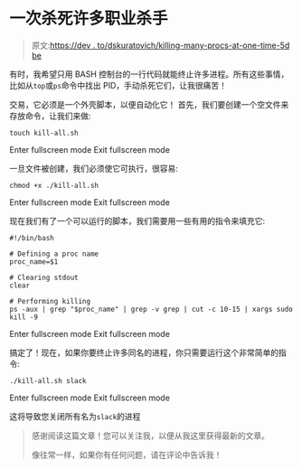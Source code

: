 # 一次杀死许多职业杀手

> 原文:[https://dev . to/dskuratovich/killing-many-procs-at-one-time-5d be](https://dev.to/dskuratovich/killing-many-procs-at-one-time-5dbe)

有时，我希望只用 BASH 控制台的一行代码就能终止许多进程。所有这些事情，比如从`top`或`ps`命令中找出 PID，手动杀死它们，让我很痛苦！

交易，它必须是一个外壳脚本，以便自动化它！
首先，我们要创建一个空文件来存放命令，让我们来做:

```
touch kill-all.sh 
```

Enter fullscreen mode Exit fullscreen mode

一旦文件被创建，我们必须使它可执行，很容易:

```
chmod +x ./kill-all.sh 
```

Enter fullscreen mode Exit fullscreen mode

现在我们有了一个可以运行的脚本，我们需要用一些有用的指令来填充它:

```
#!/bin/bash

# Defining a proc name
proc_name=$1

# Clearing stdout
clear

# Performing killing
ps -aux | grep "$proc_name" | grep -v grep | cut -c 10-15 | xargs sudo kill -9 
```

Enter fullscreen mode Exit fullscreen mode

搞定了！现在，如果你要终止许多同名的进程，你只需要运行这个非常简单的指令:

```
./kill-all.sh slack 
```

Enter fullscreen mode Exit fullscreen mode

这将导致您关闭所有名为`slack`的进程

> 感谢阅读这篇文章！您可以关注我，以便从我这里获得最新的文章。
> 
> 像往常一样，如果你有任何问题，请在评论中告诉我！
